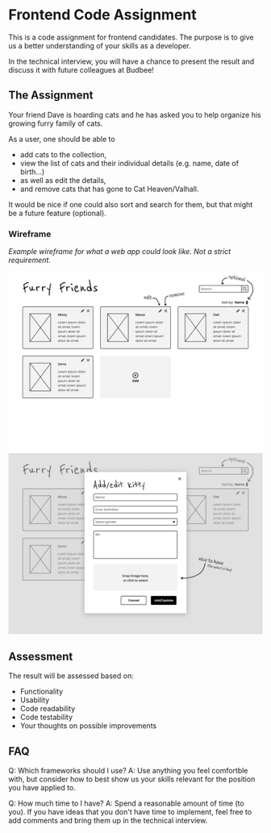 # Frontend Code Assignment

This is a code assignment for frontend candidates. The purpose is to give us a better understanding of your skills as a developer.

In the technical interview, you will have a chance to present the result and discuss it with future colleagues at Budbee!

## The Assignment

Your friend Dave is hoarding cats and he has asked you to help organize his growing furry family of cats.

As a user, one should be able to 
- add cats to the collection,
- view the list of cats and their individual details (e.g. name, date of birth...)
- as well as edit the details,
- and remove cats that has gone to Cat Heaven/Valhall.

It would be nice if one could also sort and search for them, but that might be a future feature (optional).

### Wireframe

_Example wireframe for what a web app could look like. Not a strict requirement._

![Furry Friends](https://github.com/budbee/frontend-assignment/blob/master/FurryFriends_WireFrame.png "Furry Friends Wireframe")
![Furry Friends](https://github.com/budbee/frontend-assignment/blob/master/FurryFriends-edit.png "Furry Friends Wireframe")

## Assessment

The result will be assessed based on:
- Functionality
- Usability
- Code readability
- Code testability
- Your thoughts on possible improvements

## FAQ
Q: Which frameworks should I use? 
A: Use anything you feel comfortble with, but consider how to best show us your skills relevant for the position you have applied to.

Q: How much time to I have? 
A: Spend a reasonable amount of time (to you). If you have ideas that you don't have time to implement, feel free to add comments and bring them up in the technical interview.
